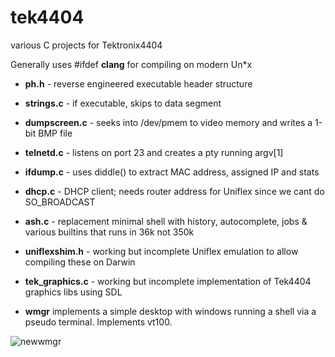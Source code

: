 # tek4404
various C projects for Tektronix4404

Generally uses #ifdef __clang__ for compiling on modern Un*x 

- **ph.h**          - reverse engineered executable header structure<br>
- **strings.c**     - if executable, skips to data segment<br>
- **dumpscreen.c**  - seeks into /dev/pmem to video memory and writes a 1-bit BMP file<br>
- **telnetd.c**  - listens on port 23 and creates a pty running argv[1]<br>
- **ifdump.c**  - uses diddle() to extract MAC address, assigned IP and stats<br>
- **dhcp.c**  - DHCP client; needs router address for Uniflex since we cant do SO_BROADCAST <br>
- **ash.c**  - replacement minimal shell with history, autocomplete, jobs & various builtins that runs in 36k not 350k <br>

- **uniflexshim.h**  - working but incomplete Uniflex emulation to allow compiling these on Darwin<br>

- **tek_graphics.c** - working but incomplete implementation of Tek4404 graphics libs using SDL 
- **wmgr** implements a simple desktop with windows running a shell via a pseudo terminal.  Implements vt100.

![newwmgr](https://github.com/Elektraglide/tek4404/assets/41291895/04b68031-53af-43e8-b41e-e3e3c9e54f39)
